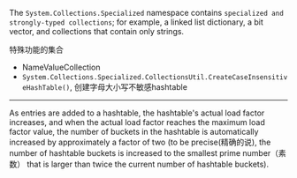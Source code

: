 The `System.Collections.Specialized` namespace contains `specialized and strongly-typed collections`; for example, a linked list dictionary, a bit vector, and collections that contain only strings.

特殊功能的集合

* NameValueCollection
* `System.Collections.Specialized.CollectionsUtil.CreateCaseInsensitiveHashTable()`, 创建字母大小写不敏感hashtable




------------

As entries are added to a hashtable, the hashtable's
actual load factor increases, and when the actual load factor reaches the
maximum load factor value, the number of buckets in the hashtable is
automatically increased by approximately a factor of two (to be precise(精确的说), the
number of hashtable buckets is increased to the smallest prime number（素数） that
is larger than twice the current number of hashtable buckets).